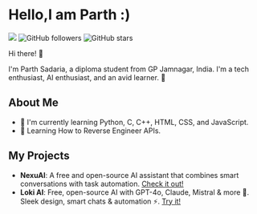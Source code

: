 **Hello,I am Parth :)**
=====================

![](https://komarev.com/ghpvc/?username=Parthsadaria&style=for-the-badge)
![GitHub followers](https://img.shields.io/github/followers/Parthsadaria?style=for-the-badge)
![GitHub stars](https://img.shields.io/github/stars/Parthsadaria?style=for-the-badge)

Hi there! 👋

I'm Parth Sadaria, a diploma student from GP Jamnagar, India. I'm a tech enthusiast, AI enthusiast, and an avid learner. 🤖

**About Me**
-------------

* 🔭 I'm currently learning Python, C, C++, HTML, CSS, and JavaScript.
* 🤖 Learning How to Reverse Engineer APIs.

**My Projects**
--------------

* **NexuAI**: A free and open-source AI assistant that combines smart conversations with task automation. [Check it out!](https://github.com/Parthsadaria/NexuAI)
* **Loki AI**: Free, open-source AI with GPT-4o, Claude, Mistral & more 🤖. Sleek design, smart chats & automation ⚡. [Try it!](https://lokiai.netlify.app)
